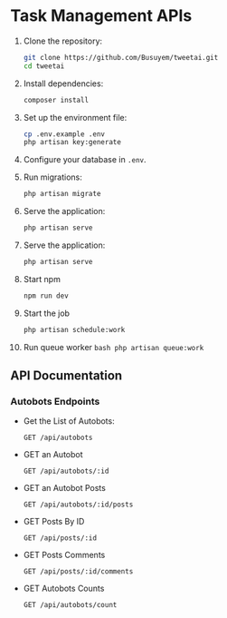 # Task Management APIs

1. Clone the repository:
    ```bash
    git clone https://github.com/Busuyem/tweetai.git
    cd tweetai
    ```

2. Install dependencies:
    ```bash
    composer install
    ```

3. Set up the environment file:
    ```bash
    cp .env.example .env
    php artisan key:generate
    ```

4. Configure your database in `.env`.

5. Run migrations:
    ```bash
    php artisan migrate
    ```

6. Serve the application:
    ```bash
    php artisan serve
    ```

7. Serve the application:
    ```bash
    php artisan serve
    ```

8. Start npm 
    ```bash
    npm run dev
    ```

9.  Start the job 
    ```bash
    php artisan schedule:work
    ```

10.  Run queue worker 
    ```bash
    php artisan queue:work
    ```

## API Documentation

### Autobots Endpoints

- Get the List of Autobots:
    ```
    GET /api/autobots
    ```

- GET an Autobot
    ```
    GET /api/autobots/:id
    ```

- GET an Autobot Posts
    ```
    GET /api/autobots/:id/posts
    ```

- GET Posts By ID
    ```
    GET /api/posts/:id
    ```

- GET Posts Comments
    ```
    GET /api/posts/:id/comments
    ```

- GET Autobots Counts
    ```
    GET /api/autobots/count
    ```

